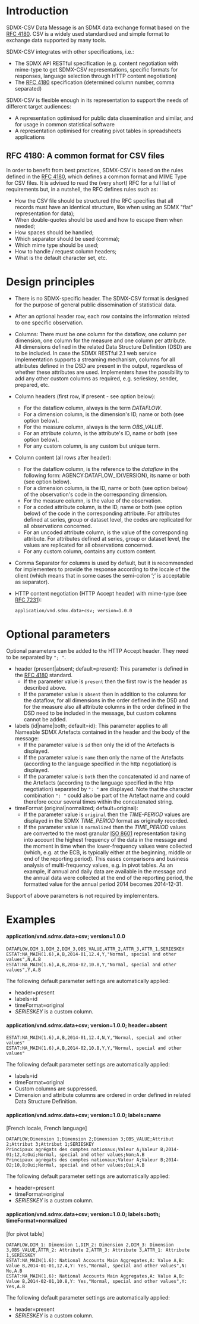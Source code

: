 # Introduction

SDMX-CSV Data Message is an SDMX data exchange format based on the [RFC 4180](https://tools.ietf.org/html/rfc4180). CSV is a widely used standardised and simple format to exchange data supported by many tools.

SDMX-CSV integrates with other specifications, i.e.: 
- The SDMX API RESTful specification (e.g. content negotiation with mime-type to get SDMX-CSV representations, specific formats for responses, language selection through HTTP content negotiation)
- The [RFC 4180](https://tools.ietf.org/html/rfc4180) specification (determined column number, comma separated)

SDMX-CSV is flexible enough in its representation to support the needs of different target audiences:
- A representation optimised for public data dissemination and similar, and for usage in common statistical software
- A representation optimised for creating pivot tables in spreadsheets applications

##	RFC 4180: A common format for CSV files
In order to benefit from best practices, SDMX-CSV is based on the rules defined in the [RFC 4180](https://tools.ietf.org/html/rfc4180), which defines a common format and MIME Type for CSV files. It is advised to read the (very short) RFC for a full list of requirements but, in a nutshell, the RFC defines rules such as:
- How the CSV file should be structured (the RFC specifies that all records must have an identical structure, like when using an SDMX "flat" representation for data);
- When double-quotes should be used and how to escape them when needed;
- How spaces should be handled;
- Which separator should be used (comma);
- Which mime type should be used;
- How to handle / request column headers;
- What is the default character set, etc.

#	Design principles

- There is no SDMX-specific header. The SDMX-CSV format is designed for the purpose of general public dissemination of statistical data.
- After an optional header row, each row contains the information related to one specific observation. 
- Columns: There must be one column for the dataflow, one column per dimension, one column for the measure and one column per attribute. All dimensions defined in the related Data Structure Definition (DSD) are to be included. In case the SDMX RESTful 2.1 web service implementation supports a streaming mechanism, columns for all attributes defined in the DSD are present in the output, regardless of whether these attributes are used. Implementers have the possibility to add any other custom columns as required, e.g. serieskey, sender, prepared, etc.
- Column headers (first row, if present - see option below): 
  - For the dataflow column, always is the term *DATAFLOW*.
  - For a dimension column, is the dimension's ID, name or both (see option below).
  - For the measure column, always is the term *OBS_VALUE*.
  - For an attribute column, is the attribute's ID, name or both (see option below).
  - For any custom column, is any custom but unique term.
- Column content (all rows after header):
  - For the dataflow column, is the reference to the *dataflow* in the following form: AGENCY:DATAFLOW_ID(VERSION), its name or both (see option below).
  - For a dimension column, is the ID, name or both (see option below) of the observation's code in the corresponding dimension.
  - For the measure column, is the value of the observation.
  - For a coded attribute column, is the ID, name or both (see option below) of the code in the corresponding attribute. For attributes defined at series, group or dataset level, the codes are replicated for all observations concerned.
  - For an uncoded attribute column, is the value of the corresponding attribute. For attributes defined at series, group or dataset level, the values are replicated for all observations concerned.
  - For any custom column, contains any custom content.
- Comma Separator for columns is used by default, but it is recommended for implementers to provide the response according to the locale of the client (which means that in some cases the semi-colon ‘;’ is acceptable as separator).
- HTTP content negotiation (HTTP Accept header) with mime-type (see [RFC 7231](https://tools.ietf.org/html/rfc7231#section-5.3.2)):

      application/vnd.sdmx.data+csv; version=1.0.0
    
#	Optional parameters

Optional parameters can be added to the HTTP Accept header. They need to be separated by `"; "`.
- header (present|absent; default=present): This parameter is defined in the [RFC 4180](https://tools.ietf.org/html/rfc4180) standard.
  - If the parameter value is `present` then the first row is the header as described above. 
  - If the parameter value is `absent` then in addition to the columns for the dataflow, for all dimensions in the order defined in the DSD and for the measure also all attribute columns in the order defined in the DSD need to be included in the message, but custom columns cannot be added.
- labels (id|name|both; default=id): This parameter applies to all Nameable SDMX Artefacts contained in the header and the body of the message: 
  - If the parameter value is `id` then only the id of the Artefacts is displayed.
  - If the parameter value is `name` then only the name of the Artefacts (according to the language specified in the http negotiation) is displayed.
  - If the parameter value is `both` then the concatenated id and name of the Artefacts (according to the language specified in the http negotiation) separated by `": "` are displayed. Note that the character combination `": "` could also be part of the Artefact name and could therefore occur several times within the concatenated string.
- timeFormat (original|normalized; default=original):
  - If the parameter value is `original` then the *TIME-PERIOD* values are displayed in the SDMX *TIME_PERIOD* format as originally recorded.
  - If the parameter value is `normalized` then the *TIME_PERIOD* values are converted to the most granular [ISO 8601](https://www.iso.org/iso-8601-date-and-time-format.html) representation taking into account the highest frequency of the data in the message and the moment in time when the lower-frequency values were collected (which, e.g. at the ECB, is typically either at the beginning, middle or end of the reporting period). This eases comparisons and business analysis of multi-frequency values, e.g. in pivot tables. As an example, if annual and daily data are available in the message and the annual data were collected at the end of the reporting period, the formatted value for the annual period 2014 becomes 2014-12-31.

Support of above parameters is not required by implementers.

# Examples

#### application/vnd.sdmx.data+csv; version=1.0.0

    DATAFLOW,DIM_1,DIM_2,DIM_3,OBS_VALUE,ATTR_2,ATTR_3,ATTR_1,SERIESKEY
    ESTAT:NA_MAIN(1.6),A,B,2014-01,12.4,Y,"Normal, special and other values",N,A.B
    ESTAT:NA_MAIN(1.6),A,B,2014-02,10.8,Y,"Normal, special and other values",Y,A.B

The following default parameter settings are automatically applied:
- header=present
- labels=id
- timeFormat=original
- *SERIESKEY* is a custom column.

#### application/vnd.sdmx.data+csv; version=1.0.0; header=absent

    ESTAT:NA_MAIN(1.6),A,B,2014-01,12.4,N,Y,"Normal, special and other values"
    ESTAT:NA_MAIN(1.6),A,B,2014-02,10.8,Y,Y,"Normal, special and other values"

The following default parameter settings are automatically applied:
- labels=id
- timeFormat=original
- Custom columns are suppressed.
- Dimension and attribute columns are ordered in order defined in related Data Structure Definition.

#### application/vnd.sdmx.data+csv; version=1.0.0; labels=name
[French locale, French language]

    DATAFLOW;Dimension 1;Dimension 2;Dimension 3;OBS_VALUE;Attribut 2;Attribut 3;Attribut 1;SERIESKEY
    Principaux agrégats des comptes nationaux;Valeur A;Valeur B;2014-01;12,4;Oui;Normal, special and other values;Non;A.B
    Principaux agrégats des comptes nationaux;Valeur A;Valeur B;2014-02;10,8;Oui;Normal, special and other values;Oui;A.B

The following default parameter settings are automatically applied:
- header=present
- timeFormat=original
- *SERIESKEY* is a custom column.

#### application/vnd.sdmx.data+csv; version=1.0.0; labels=both; timeFormat=normalized
[for pivot table]

    DATAFLOW,DIM_1: Dimension 1,DIM_2: Dimension 2,DIM_3: Dimension 3,OBS_VALUE,ATTR_2: Attribute 2,ATTR_3: Attribute 3,ATTR_1: Attribute 1,SERIESKEY
    ESTAT:NA_MAIN(1.6): National Accounts Main Aggregates,A: Value A,B: Value B,2014-01-01,12.4,Y: Yes,"Normal, special and other values",N: No,A.B
    ESTAT:NA_MAIN(1.6): National Accounts Main Aggregates,A: Value A,B: Value B,2014-02-01,10.8,Y: Yes,"Normal, special and other values",Y: Yes,A.B

The following default parameter settings are automatically applied:
- header=present
- *SERIESKEY* is a custom column.
